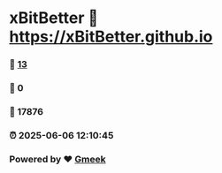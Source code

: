 # xBitBetter :link: https://xBitBetter.github.io 
### :page_facing_up: [13](https://xBitBetter.github.io/tag.html) 
### :speech_balloon: 0 
### :hibiscus: 17876 
### :alarm_clock: 2025-06-06 12:10:45 
### Powered by :heart: [Gmeek](https://github.com/Meekdai/Gmeek)
